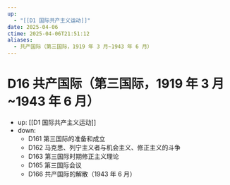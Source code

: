 ```yaml
---
up:
  - "[[D1 国际共产主义运动]]"
date: 2025-04-06
ctime: 2025-04-06T21:51:12
aliases:
  - 共产国际（第三国际，1919 年 3 月~1943 年 6 月）
---
```


# D16 共产国际（第三国际，1919 年 3 月~1943 年 6 月）

- up: [[D1 国际共产主义运动]]
- down:	
	- D161 第三国际的准备和成立
	- D162 马克思、列宁主义者与机会主义、修正主义的斗争
	- D163 第三国际时期修正主义理论
	- D165 第三国际会议
	- D166 共产国际的解散（1943 年 6 月）
	
